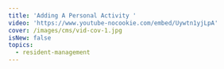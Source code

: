 ```yaml
---
title: 'Adding A Personal Activity '
video: 'https://www.youtube-nocookie.com/embed/Uywtn1yjLpA'
cover: /images/cms/vid-cov-1.jpg
isNew: false
topics:
  - resident-management
---
```

